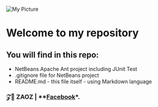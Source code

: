 ![My Picture](https://upload.wikimedia.org/wikipedia/vi/1/1d/Logo_%C4%90%E1%BA%A1i_h%E1%BB%8Dc_FPT.png)


# Welcome to my repository

## You will find in this repo:
* NetBeans Apache Ant project including JUnit Test
* .gitignore file for NetBeans project
* README.md - this file itself - using Markdown language
### 𝒵🤡 ZAOZ | **[Facebook](https://www.facebook.com/duy.khanh.smile)*.